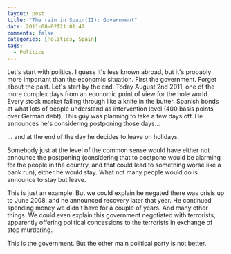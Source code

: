 ```yaml
---
layout: post
title: "The rain in Spain(II): Government"
date: 2011-08-02T21:01:47
comments: false
categories: [Politics, Spain]
tags:
  - Politics
---
```


Let's start with politics. I guess it's less known abroad, but it's probably more important than the economic situation. First the government. Forget about the past. Let's start by the end. Today August 2nd 2011, one of the more complex days from an economic point of view for the hole world. Every stock market falling through like a knife in the butter. Spanish bonds at what lots of people understand as intervention level (400 basis points over German debt). This guy was planning to take a few days off. He announces he's considering postponing those days...


... and at the end of the day he decides to leave on holidays.


Somebody just at the level of the common sense would have either not announce the postponing (considering that to postpone would be alarming for the people in the country, and that could lead to something worse like a bank run), either he would stay. What not many people would do is announce to stay but leave.


This is just an example. But we could explain he negated there was crisis up to June 2008, and he announced recovery later that year. He continued spending money we didn't have for a couple of years. And many other things. We could even explain this government negotiated with terrorists, apparently offering political concessions to the terrorists in exchange of stop murdering.


This is the government. But the other main political party is not better.
